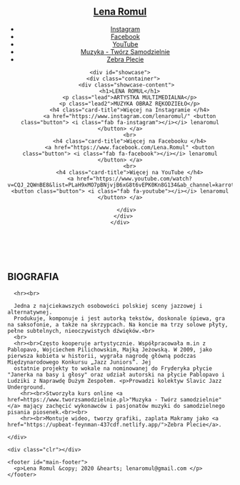 <!DOCTYPE html>
<html lang="en">

<head>
  <meta charset="UTF-8">
  <meta name="viewport" content="width=device-width, initial-scale=1.0">
  <meta http-equiv="X-UA-Compatible" content="ie=edge">
  <meta name="description" content="Lena Romul - artystka multimedialna. Muzyka, obraz, rękodzieło. Oficjalna strona.">
  <meta name="keywords" content="lena romul,saksofon,zebra plecie,twórz samodzielnie,wokal">
  <link rel="stylesheet" href="https://use.fontawesome.com/releases/v5.6.1/css/all.css" integrity="sha384-gfdkjb5BdAXd+lj+gudLWI+BXq4IuLW5IT+brZEZsLFm++aCMlF1V92rMkPaX4PP" crossorigin="anonymous">
  <link rel="stylesheet" href="css/style.css">
  <title>Lena Romul - oficjalna strona</title>
</head>

<body>
  <header>
    <nav id="navbar">
      <div class="container">
        <h1 class="logo"><a href="index.html">Lena Romul</a></h1>
        <ul>
          <li><a href="https://www.instagram.com/lenaromul/">Instagram</a></li>
          <li><a href="https://www.facebook.com/Lena.Romul">Facebook</a></li>
          <li><a href="https://www.youtube.com/watch?v=CQJ_2QWnBE8&list=PLaH9xMO7pBNjvjB6xG8t6vEPK0Kn8G134&ab_channel=karrotkommando">YouTube</a></li>
          <li><a href="https://www.tworzsamodzielnie.pl">Muzyka - Twórz Samodzielnie</a></li>
          <li><a href="https://upbeat-feynman-437cdf.netlify.app/">Zebra Plecie</a></li>
        </ul>
      </div>
    </nav>

    <div id="showcase">
      <div class="container">
        <div class="showcase-content">
          <h1>LENA ROMUL</h1>
          <p class="lead">ARTYSTKA MULTIMEDIALNA</p>
          <p class="lead2">MUZYKA OBRAZ RĘKODZIEŁO</p>
          <h4 class="card-title">Więcej na Instagramie </h4>
          <a href="https://www.instagram.com/lenaromul/" <button class="button"> <i class="fab fa-instagram"></i></i> lenaromul </button> </a>
          <br>
          <h4 class="card-title">Więcej na Facebooku </h4>
          <a href="https://www.facebook.com/Lena.Romul" <button class="button"> <i class="fab fa-facebook"></i></i> lenaromul </button> </a>
          <br>
          <h4 class="card-title">Więcej na YouTube </h4>
          <a href="https://www.youtube.com/watch?v=CQJ_2QWnBE8&list=PLaH9xMO7pBNjvjB6xG8t6vEPK0Kn8G134&ab_channel=karrotkommando" <button class="button"> <i class="fab fa-youtube"></i></i> lenaromul </button> </a>

        </div>
      </div>
    </div>
  </header>

  <section id="home-info" class="bg-dark">
    <!--  <div class="info-img"></div> -->
    <div class="info-content">
      <br>
      <h2> BIOGRAFIA </h2>

      <hr><br>

      Jedna z najciekawszych osobowości polskiej sceny jazzowej i alternatywnej.
      Produkuje, komponuje i jest autorką tekstów, doskonale śpiewa, gra na saksofonie, a także na skrzypcach. Na koncie ma trzy solowe płyty, pełne subtelnych, nieoczywistych dźwięków.<br>
      <br>
      <hr><br>Często kooperuje artystycznie. Współpracowała m.in z Pablopavo, Wojciechem Pilichowskim, Majką Jeżowską. W 2009, jako pierwsza kobieta w historii, wygrała nagrodę główną podczas Międzynarodowego Konkursu „Jazz Juniors”. Jej
      ostatnie projekty to wokale na nominowanej do Fryderyka płycie "Janerka na basy i głosy" oraz udział autorski na płycie Pablopavo i Ludziki z Naprawdę Dużym Zespołem. <p>Prowadzi kolektyw Slavic Jazz Underground.
        <hr><br>Stworzyła kurs online <a href=https://www.tworzsamodzielnie.pl>"Muzyka - Twórz samodzielnie"</a> mający zachęcić wykonawców i pasjonatów muzyki do samodzielnego pisania piosenek.<br><br>
        <hr><br>Montuje wideo, tworzy grafiki, zaplata Makramy jako <a href="https://upbeat-feynman-437cdf.netlify.app/">Zebra Plecie</a>.

    </div>

    <div class="clr"></div>

    <footer id="main-footer">
      <p>Lena Romul &copy; 2020 &hearts; lenaromul@gmail.com </p>
    </footer>
</body>

</html>